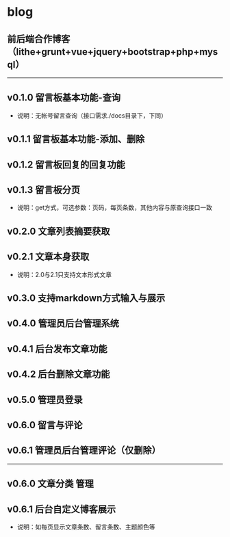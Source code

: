 # blog
## 前后端合作博客（lithe+grunt+vue+jquery+bootstrap+php+mysql）
***
## v0.1.0 留言板基本功能-查询
* 说明：无帐号留言查询（接口需求./docs目录下，下同）
## v0.1.1 留言板基本功能-添加、删除
## v0.1.2 留言板回复的回复功能
## v0.1.3 留言板分页
* 说明：get方式，可选参数：页码，每页条数，其他内容与原查询接口一致
## v0.2.0 文章列表摘要获取
## v0.2.1 文章本身获取
* 说明：2.0与2.1只支持文本形式文章
## v0.3.0 支持markdown方式输入与展示
## v0.4.0 管理员后台管理系统
## v0.4.1 后台发布文章功能
## v0.4.2 后台删除文章功能
## v0.5.0 管理员登录
## v0.6.0 留言与评论
## v0.6.1 管理员后台管理评论（仅删除）
-------------------------------
## v0.6.0 文章分类 管理
## v0.6.1 后台自定义博客展示
* 说明：如每页显示文章条数、留言条数、主题颜色等


